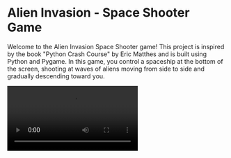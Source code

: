 # Alien Invasion - Space Shooter Game

Welcome to the Alien Invasion Space Shooter game! This project is inspired by
the book "Python Crash Course" by Eric Matthes and is built using Python and
Pygame. In this game, you control a spaceship at the bottom of the screen,
shooting at waves of aliens moving from side to side and gradually descending
toward you.

<video src="./docs/demo.png">

## Features

- **Space Shooter Mechanics**: Control a spaceship to shoot at advancing
  aliens.
- **Wave System**: Aliens come in waves, each wave harder than the last.
- **Lives System**: The player has 3 ships (lives) by default. Lose a ship if
  an alien reaches the bottom or collides with the spaceship.  
- **Basic Graphics and Sound**: Use Pygame to create a visually engaging game
  experience.

## Getting Started

To get the game up and running on your local machine, follow these steps:

### Prerequisites

- Python 3.x installed on your system.
- Pygame.

## Setup

1. **Clone the Repository**

Clone this repository to your local machine using Git:

```sh
git clone https://github.com/yourusername/alien-invasion.git
cd alien-invasion
```

2. **Create a Virtual Environment**

Create a virtual environment to manage dependencies:

```sh
python3 -m venv venv
```

3. **Activate the Virtual Environment**

```sh
source venv/bin/activate
```

4. **Install Dependencies**

Install the required dependencies listed in `requirements.txt`:

```sh
python -m pip install -r requirements.txt
```

5. **Running the Game**

Run the game by executing the main.py file:

```sh
python alien_invasion.py
```

## Game Controls

- Left Arrow Key (←): Move the spaceship left.
- Right Arrow Key (→): Move the spaceship right.
- Spacebar: Fire bullets.

## How to Play

- **Objective**: Shoot down all the aliens before they reach the bottom of the
  screen or collide with your spaceship.
- **Spaceship Movement**: Use the left and right arrow keys to move the
  spaceship horizontally at the bottom of the screen.
- **Shooting**: Press the spacebar to fire bullets at the aliens.
- **Lives**: You have 3 ships (lives). You lose a ship if an alien reaches the
  bottom of the screen or collides with your spaceship.
- **Winning**: Clear all waves of aliens to win the game.
- **Losing**: Lose all your ships, and it's game over.

Feel free to fork the repository, make changes, and submit pull requests. For major changes, please open an issue first to discuss what you would like to change.

## Acknowledgments

- Inspired by "Python Crash Course" by Eric Matthes.
- Pygame documentation and community for their invaluable resources.

Enjoy defending your spaceship from the alien invasion! Happy coding! 🚀👾
